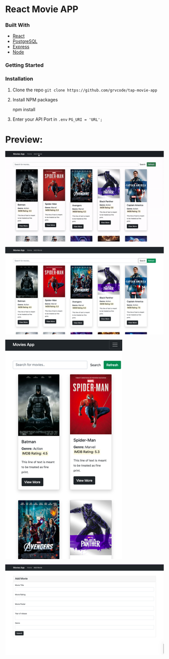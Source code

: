 # React Movie APP
### Built With

-   [React](https://reactjs.org/)
-   [PostgreSQL](https://www.postgresql.org/)
-   [Express ](https://expressjs.com/)
-   [Node ](https://expressjs.com/)

### Getting Started

### [](https://github.com/karantondare/react-movie-search-app#installation)Installation

1.  Clone the repo
    ``
    git clone https://github.com/grvcode/tap-movie-app
``
    
    
2.  Install NPM packages
    
    npm install
    
3.  Enter your API Port in  `.env`
    ``
    PG_URI = 'URL';
    ``



  # Preview:
  ![enter image  here](./github/4.gif)

  ![enter image  here](./github/1.png)

  ![enter image  here](./github/2.png)

  ![enter image  here](./github/3.png)





